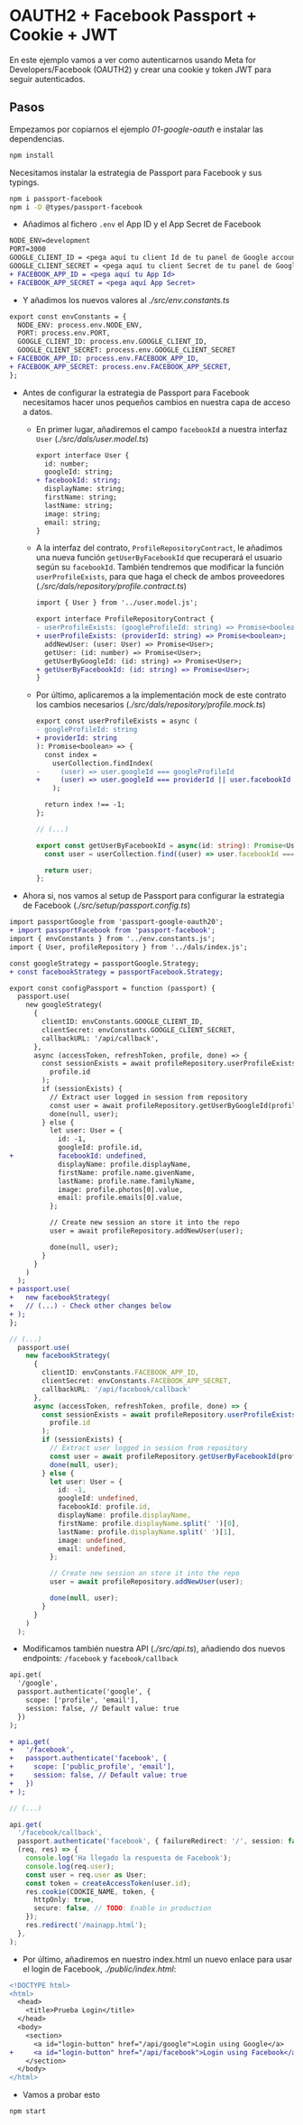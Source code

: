# OAUTH2 + Facebook Passport + Cookie + JWT

En este ejemplo vamos a ver como autenticarnos usando Meta for Developers/Facebook (OAUTH2) y crear una cookie y token JWT para seguir autenticados.

## Pasos

Empezamos por copiarnos el ejemplo _01-google-oauth_ e instalar las dependencias.

```bash
npm install
```

Necesitamos instalar la estrategia de Passport para Facebook y sus typings.

```bash
npm i passport-facebook
npm i -D @types/passport-facebook
```

- Añadimos al fichero `.env` el App ID y el App Secret de Facebook

```diff
NODE_ENV=development
PORT=3000
GOOGLE_CLIENT_ID = <pega aquí tu client Id de tu panel de Google accounts>
GOOGLE_CLIENT_SECRET = <pega aquí tu client Secret de tu panel de Google accounts>
+ FACEBOOK_APP_ID = <pega aquí tu App Id>
+ FACEBOOK_APP_SECRET = <pega aquí App Secret>
```

- Y añadimos los nuevos valores al _./src/env.constants.ts_

```diff
export const envConstants = {
  NODE_ENV: process.env.NODE_ENV,
  PORT: process.env.PORT,
  GOOGLE_CLIENT_ID: process.env.GOOGLE_CLIENT_ID,
  GOOGLE_CLIENT_SECRET: process.env.GOOGLE_CLIENT_SECRET
+ FACEBOOK_APP_ID: process.env.FACEBOOK_APP_ID,
+ FACEBOOK_APP_SECRET: process.env.FACEBOOK_APP_SECRET,
};
```

- Antes de configurar la estrategia de Passport para Facebook necesitamos hacer unos pequeños cambios en nuestra capa de acceso a datos.
  - En primer lugar, añadiremos el campo `facebookId` a nuestra interfaz `User` (_./src/dals/user.model.ts_)

    ```diff
    export interface User {
      id: number;
      googleId: string;
    + facebookId: string;
      displayName: string;
      firstName: string;
      lastName: string;
      image: string;
      email: string;
    }
    ```

  - A la interfaz del contrato, `ProfileRepositoryContract`, le añadimos una nueva función `getUserByFacebookId` que recuperará el usuario según su `facebookId`. También tendremos que modificar la función `userProfileExists`, para que haga el check de ambos proveedores (_./src/dals/repository/profile.contract.ts_)

    ```diff
    import { User } from '../user.model.js';

    export interface ProfileRepositoryContract {
    - userProfileExists: (googleProfileId: string) => Promise<boolean>;
    + userProfileExists: (providerId: string) => Promise<boolean>;
      addNewUser: (user: User) => Promise<User>;
      getUser: (id: number) => Promise<User>;
      getUserByGoogleId: (id: string) => Promise<User>;
    + getUserByFacebookId: (id: string) => Promise<User>;
    }
    ```

  - Por último, aplicaremos a la implementación mock de este contrato los cambios necesarios (_./src/dals/repository/profile.mock.ts_)

    ```diff
    export const userProfileExists = async (
    - googleProfileId: string
    + providerId: string
    ): Promise<boolean> => {
      const index =
        userCollection.findIndex(
    -     (user) => user.googleId === googleProfileId
    +     (user) => user.googleId === providerId || user.facebookId === providerId
        );

      return index !== -1;
    };
    ```

    ```ts
    // (...)

    export const getUserByFacebookId = async(id: string): Promise<User> => {
      const user = userCollection.find((user) => user.facebookId === id);

      return user;
    };
    ```

- Ahora si, nos vamos al setup de Passport para configurar la estrategia de Facebook (_./src/setup/passport.config.ts_)

```diff
import passportGoogle from 'passport-google-oauth20';
+ import passportFacebook from 'passport-facebook';
import { envConstants } from '../env.constants.js';
import { User, profileRepository } from '../dals/index.js';

const googleStrategy = passportGoogle.Strategy;
+ const facebookStrategy = passportFacebook.Strategy;

export const configPassport = function (passport) {
  passport.use(
    new googleStrategy(
      {
        clientID: envConstants.GOOGLE_CLIENT_ID,
        clientSecret: envConstants.GOOGLE_CLIENT_SECRET,
        callbackURL: '/api/callback',
      },
      async (accessToken, refreshToken, profile, done) => {
        const sessionExists = await profileRepository.userProfileExists(
          profile.id
        );
        if (sessionExists) {
          // Extract user logged in session from repository
          const user = await profileRepository.getUserByGoogleId(profile.id);
          done(null, user);
        } else {
          let user: User = {
            id: -1,
            googleId: profile.id,
+           facebookId: undefined,
            displayName: profile.displayName,
            firstName: profile.name.givenName,
            lastName: profile.name.familyName,
            image: profile.photos[0].value,
            email: profile.emails[0].value,
          };

          // Create new session an store it into the repo
          user = await profileRepository.addNewUser(user);

          done(null, user);
        }
      }
    )
  );
+ passport.use(
+   new facebookStrategy(
+   // (...) - Check other changes below
+ );
};
```

```ts
// (...)
  passport.use(
    new facebookStrategy(
      {
        clientID: envConstants.FACEBOOK_APP_ID,
        clientSecret: envConstants.FACEBOOK_APP_SECRET,
        callbackURL: '/api/facebook/callback'
      },
      async (accessToken, refreshToken, profile, done) => {
        const sessionExists = await profileRepository.userProfileExists(
          profile.id
        );
        if (sessionExists) {
          // Extract user logged in session from repository
          const user = await profileRepository.getUserByFacebookId(profile.id);
          done(null, user);
        } else {
          let user: User = {
            id: -1,
            googleId: undefined,
            facebookId: profile.id,
            displayName: profile.displayName,
            firstName: profile.displayName.split(' ')[0],
            lastName: profile.displayName.split(' ')[1],
            image: undefined,
            email: undefined,
          };

          // Create new session an store it into the repo
          user = await profileRepository.addNewUser(user);

          done(null, user);
        }
      }
    )
  );
```

- Modificamos también nuestra API (_./src/api.ts_), añadiendo dos nuevos endpoints: `/facebook` y `facebook/callback`

```diff
api.get(
  '/google',
  passport.authenticate('google', {
    scope: ['profile', 'email'],
    session: false, // Default value: true
  })
);

+ api.get(
+   '/facebook',
+   passport.authenticate('facebook', {
+     scope: ['public_profile', 'email'],
+     session: false, // Default value: true
+   })
+ );
```

```ts
// (...)

api.get(
  '/facebook/callback',
  passport.authenticate('facebook', { failureRedirect: '/', session: false }),
  (req, res) => {
    console.log('Ha llegado la respuesta de Facebook');
    console.log(req.user);
    const user = req.user as User;
    const token = createAccessToken(user.id);
    res.cookie(COOKIE_NAME, token, {
      httpOnly: true,
      secure: false, // TODO: Enable in production
    });
    res.redirect('/mainapp.html');
  },
);
```

- Por último, añadiremos en nuestro index.html un nuevo enlace para usar el login de Facebook, _./public/index.html_:

```diff
<!DOCTYPE html>
<html>
  <head>
    <title>Prueba Login</title>
  </head>
  <body>
    <section>
      <a id="login-button" href="/api/google">Login using Google</a>
+     <a id="login-button" href="/api/facebook">Login using Facebook</a>
    </section>
  </body>
</html>
```

- Vamos a probar esto

```bash
npm start
```
